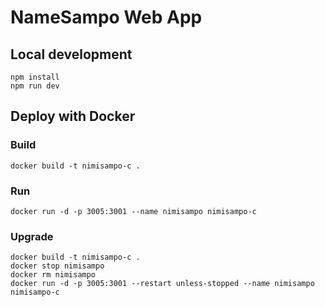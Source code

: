 # NameSampo Web App

## Local development

```
npm install
npm run dev
```

## Deploy with Docker

### Build
 `docker build -t nimisampo-c .`

### Run
 `docker run -d -p 3005:3001 --name nimisampo nimisampo-c`

### Upgrade
```
docker build -t nimisampo-c .
docker stop nimisampo
docker rm nimisampo
docker run -d -p 3005:3001 --restart unless-stopped --name nimisampo nimisampo-c
```
